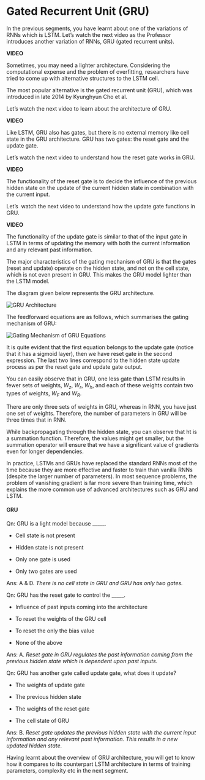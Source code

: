 # Gated Recurrent Unit (GRU)

In the previous segments, you have learnt about one of the variations of RNNs which is LSTM. Let’s watch the next video as the Professor introduces another variation of RNNs, GRU (gated recurrent units).

**VIDEO**

Sometimes, you may need a lighter architecture. Considering the computational expense and the problem of overfitting, researchers have tried to come up with alternative structures to the LSTM cell.

The most popular alternative is the gated recurrent unit (GRU), which was introduced in late 2014 by Kyunghyun Cho et al.

Let’s watch the next video to learn about the architecture of GRU.

**VIDEO**

Like LSTM, GRU also has gates, but there is no external memory like cell state in the GRU architecture. GRU has two gates: the reset gate and the update gate.

Let’s watch the next video to understand how the reset gate works in GRU.

**VIDEO**

The functionality of the reset gate is to decide the influence of the previous hidden state on the update of the current hidden state in combination with the current input.

Let’s  watch the next video to understand how the update gate functions in GRU.

**VIDEO**

The functionality of the update gate is similar to that of the input gate in LSTM in terms of updating the memory with both the current information and any relevant past information.

The major characteristics of the gating mechanism of GRU is that the gates (reset and update) operate on the hidden state, and not on the cell state, which is not even present in GRU. This makes the GRU model lighter than the LSTM model.

The diagram given below represents the GRU architecture.

![GRU Architecture](https://i.ibb.co/BrRKDWb/GRU-Architecture.png)

The feedforward equations are as follows, which summarises the gating mechanism of GRU:

![Gating Mechanism of GRU Equations](https://i.ibb.co/MC2fwGL/Gating-Mechanism-of-GRU-Equations.png)

It is quite evident that the first equation belongs to the update gate (notice that it has a sigmoid layer), then we have reset gate in the second expression. The last two lines correspond to the hidden state update process as per the reset gate and update gate output.

You can easily observe that in GRU, one less gate than LSTM results in fewer sets of weights, $W_z$, $W_r$, $W_h$, and each of these weights contain two types of weights, $W_F$ and $W_R$.

There are only three sets of weights in GRU, whereas in RNN, you have just one set of weights. Therefore, the number of parameters in GRU will be three times that in RNN.

While backpropagating through the hidden state, you can observe that ht is a summation function. Therefore, the values might get smaller, but the summation operator will ensure that we have a significant value of gradients even for longer dependencies.

In practice, LSTMs and GRUs have replaced the standard RNNs most of the time because they are more effective and faster to train than vanilla RNNs (despite the larger number of parameters). In most sequence problems, the problem of vanishing gradient is far more severe than training time, which explains the more common use of advanced architectures such as GRU and LSTM.

#### GRU

Qn: GRU is a light model because \_\_\_\_\_.

- Cell state is not present

- Hidden state is not present

- Only one gate is used

- Only two gates are used

Ans: A & D. *There is no cell state in GRU and GRU has only two gates.*

Qn: GRU has the reset gate to control the \_\_\_\_\_.

- Influence of past inputs coming into the architecture

- To reset the weights of the GRU cell

- To reset the only the bias value

- None of the above

Ans: A. *Reset gate in GRU regulates the past information coming from the previous hidden state which is dependent upon past inputs.*

Qn: GRU has another gate called update gate, what does it update?

- The weights of update gate

- The previous hidden state

- The weights of the reset gate

- The cell state of GRU

Ans: B. *Reset gate updates the previous hidden state with the current input information and any relevant past information. This results in a new updated hidden state.*

Having learnt about the overview of GRU architecture, you will get to know how it compares to its counterpart LSTM architecture in terms of training parameters, complexity etc in the next segment.